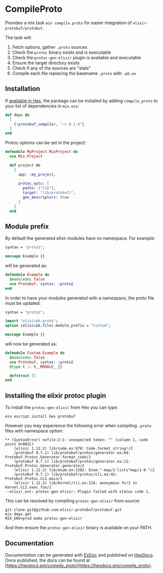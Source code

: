 # CompileProto

Provides a mix task `mix compile.proto` for easier integration of `elixir-protobuf/protobuf`. 

The task will:
1. Fetch options, gather `.proto` sources
2. Check the `protoc` binary exists and is executable
3. Check the `protoc-gen-elixir` plugin is available and executable
4. Ensure the target directory exists
5. Check if any of the sources are "stale"
6. Compile each file replacing the basename `.proto` with `.pb.ex`

## Installation

If [available in Hex](https://hex.pm/docs/publish), the package can be installed
by adding `compile_proto` to your list of dependencies in `mix.exs`:

```elixir
def deps do
  [
    {:protobuf_compiler, "~> 0.1.0"}
  ]
end
```

Protoc options can be set in the project:

```elixir
defmodule MyProject.MixProject do
  use Mix.Project

  def project do
    [
      app: :my_project,
      ...
      protoc_opts: [
        paths: ["lib"],
        target: "lib/protobuf/",
        gen_descriptors: true 
      ]
    ]
  end
```

## Module prefix

By default the generated elixir modules have no namespace. For example:

```proto
syntax = "proto2";

message Example {}
```

will be generated as:

```elixir
defmodule Example do
  @moduledoc false
  use Protobuf, syntax: :proto2
end
```

In order to have your modules generated with a namespace, the proto file must be updated:

```proto
syntax = "proto2";

import "elixirpb.proto";
option (elixirpb.file).module_prefix = "Custom";

message Example {}
```

will now be generated as:

```elixir
defmodule Custom.Example do
  @moduledoc false
  use Protobuf, syntax: :proto2
  @type t :: %__MODULE__{}

  defstruct []
end
```

## Installing the elixir protoc plugin

To install the `protoc-gen-elixir` from Hex you can type:

```
mix escript.install hex protobuf
```

However you may experience the following error when compiling `.proto` files with namespace option:

```
** (SyntaxError) nofile:2:1: unexpected token: "" (column 1, code point U+001C)
    (elixir 1.12.2) lib/code.ex:978: Code.format_string!/2
    (protobuf 0.7.1) lib/protobuf/protoc/generator.ex:64: Protobuf.Protoc.Generator.format_code/1
    (protobuf 0.7.1) lib/protobuf/protoc/generator.ex:11: Protobuf.Protoc.Generator.generate/2
    (elixir 1.12.2) lib/enum.ex:1582: Enum."-map/2-lists^map/1-0-"/2
    (protobuf 0.7.1) lib/protobuf/protoc/cli.ex:42: Protobuf.Protoc.CLI.main/1
    (elixir 1.12.2) lib/kernel/cli.ex:124: anonymous fn/3 in Kernel.CLI.exec_fun/2
--elixir_out: protoc-gen-elixir: Plugin failed with status code 1.
```

This can be resolved by compiling `protoc-gen-elixir` from source: 
```
git clone git@github.com:elixir-protobuf/protobuf.git
mix deps.get
MIX_ENV=prod make protoc-gen-elixir
```
And then ensure the `protoc-gen-elixir` binary is available on your PATH.


## Documentation

Documentation can be generated with [ExDoc](https://github.com/elixir-lang/ex_doc)
and published on [HexDocs](https://hexdocs.pm). Once published, the docs can
be found at [https://hexdocs.pm/compile_proto](https://hexdocs.pm/compile_proto).

